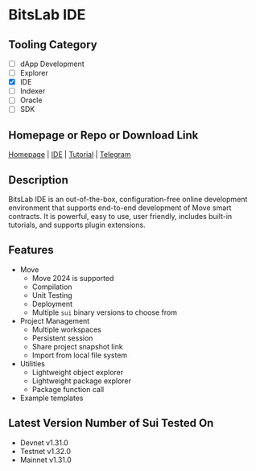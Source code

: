 # BitsLab IDE

## Tooling Category

- [ ] dApp Development
- [ ] Explorer
- [x] IDE
- [ ] Indexer
- [ ] Oracle
- [ ] SDK

## Homepage or Repo or Download Link

[Homepage](https://www.bitslab.xyz/bitslabide) | [IDE](https://ide.bitslab.xyz/) | [Tutorial](https://www.youtube.com/watch?v=-9-WkqQwtu8) | [Telegram](https://t.me/moveanalyzer)

## Description

BitsLab IDE is an out-of-the-box, configuration-free online development environment that supports end-to-end development of Move smart contracts. It is powerful, easy to use, user friendly, includes built-in tutorials, and supports plugin extensions.

## Features
- Move
    - Move 2024 is supported
    - Compilation
    - Unit Testing
    - Deployment
    - Multiple `sui` binary versions to choose from
- Project Management
    - Multiple workspaces
    - Persistent session
    - Share project snapshot link
    - Import from local file system
- Utilities
    - Lightweight object explorer
    - Lightweight package explorer
    - Package function call
- Example templates

## Latest Version Number of Sui Tested On

- Devnet v1.31.0
- Testnet v1.32.0
- Mainnet v1.31.0